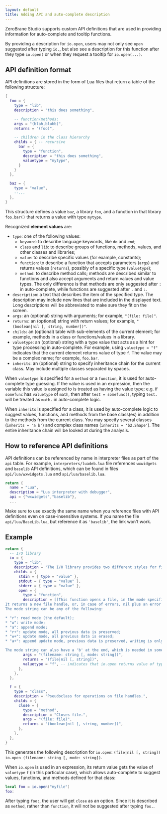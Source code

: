 ```yaml
---
layout: default
title: Adding API and auto-complete description
---
```


ZeroBrane Studio supports custom API definitions that are used in providing information for auto-complete and tooltip functions.

By providing a description for `io.open`, users may not only see `open` suggested after typing `io.`, but also see a description for this function after they type `io.open(` or when they request a tooltip for `io.open(...)`.

## API definition format

API definitions are stored in the form of Lua files that return a table of the following structure:

```lua
{
  foo = {
    type = "lib",
    description = "this does something",

    -- function/methods:
    args = "(blah,blubb)",
    returns = "(foo)",

    -- children in the class hierarchy
    childs = { -- recursive
      bar = {
        type = "function",
        description = "this does something",
        valuetype = "mytype",
      }
    }
  },

  baz = {
    type = "value",
    --...
  },
}
```

This structure defines a value `baz`, a library `foo`, and a function in that library `foo.bar()` that returns a value with type `mytype`.

Recognized **element values** are:

- `type`: one of the following values:
    * `keyword`: to describe language keywords, like `do` and `end`;
    * `class` and `lib`: to describe groups of functions, methods, values, and other classes and libraries;
    * `value`: to describe specific values (for example, constants);
    * `function`: to describe a function that accepts parameters (`args`) and returns values (`returns`), possibly of a specific type (`valuetype`);
    * `method`: to describe method calls; methods are described similar to functions and also accept arguments and return values and value types. The only difference is that methods are only suggested after `:` in auto-complete, while functions are suggested after `.` and `:`.
- `description`: a text that describes the item of the specified type. The description may include new lines that are included in the displayed text. Long descriptions will be abbreviated to make sure they fit on the screen.
- `args`: an (optional) string with arguments; for example, `"(file: file)"`.
- `returns`: an (optional) string with return values; for example, `"(boolean|nil [, string, number])"`.
- `childs`: an (optional) table with sub-elements of the current element; for example, methods in a class or functions/values in a library.
- `valuetype`: an (optional) string with a type value that acts as a hint for type processing in auto-complete. For example, using `valuetype = "f"` indicates that the current element returns value of type `f`. The value may be a complex name; for example, `foo.bar`.
- `inherits`: an (optional) string to specify inheritance chain for the current class. May include multiple classes separated by spaces.

When `valuetype` is specified for a `method` or a `function`, it is used for auto-complete type guessing.
If the value is used in an expression, then the variable this value is assigned to is treated as having the value type;
e.g. if `somefunc` has `valuetype` of `math`, then after `test = somefunc()`, typing `test.` will be treated as `math.` in auto-complete logic.

When `inherits` is specified for a class, it is used by auto-complete logic to suggest values, functions, and methods from the base class(es) in addition to the methods from the current class.
You may specify several classes (`inherits = 'a b'`) and complex class names (`inherits = 'b2.Shape'`).
The entire inheritance chain will be looked at during the analysis.

## How to reference API definitions

API definitions can be referenced by name in interpreter files as part of the `api` table.
For example, `interpreters/luadeb.lua` file references `wxwidgets` and `baselib` API definitions, which can be found in files `api/lua/wxwidgets.lua` and `api/lua/baselib.lua`.

```lua
return {
  name = "Lua",
  description = "Lua interpreter with debugger",
  api = {"wxwidgets","baselib"},
  ...
```

Make sure to use exactly the same name when you reference files with API definitions even on case-insensitive systems.
If you name the file `api/lua/BaseLib.lua`, but reference it as `'baselib'`, the link won't work.

## Example

```lua
return {
  -- I/O library
  io = {
    type = "lib",
    description = "The I/O library provides two different styles for file manipulation.",
    childs = {
      stdin = { type = "value" },
      stdout = { type = "value" },
      stderr = { type = "value" },
      open = {
        type = "function",
        description = [[This function opens a file, in the mode specified in the string mode.
It returns a new file handle, or, in case of errors, nil plus an error message.
The mode string can be any of the following:

* "r": read mode (the default);
* "w": write mode;
* "a": append mode;
* "r+": update mode, all previous data is preserved;
* "w+": update mode, all previous data is erased;
* "a+": append update mode, previous data is preserved, writing is only allowed at the end of file.

The mode string can also have a 'b' at the end, which is needed in some systems to open the file in binary mode.]],
        args = "(filename: string [, mode: string])",
        returns = "(file|nil [, string])",
        valuetype = "f", -- indicates that io.open returns value of type `f`
      },
    },
  },

  f = {
    type = "class",
    description = "Pseudoclass for operations on file handles.",
    childs = {
      close = {
        type = "method",
        description = "Closes file.",
        args = "(file: file)",
        returns = "(boolean|nil [, string, number])",
      },
    },
  },
}
```

This generates the following description for `io.open`: `(file|nil [, string]) io.open (filename: string [, mode: string])`.

When `io.open` is used in an expression, its return value gets the value of `valuetype` `f` (in this particular case), which allows auto-complete to suggest values, functions, and methods defined for that class:

```lua
local foo = io.open("myfile")
foo:
```

After typing `foo:`, the user will get `close` as an option. Since it is described as `method`, rather than `function`, it will not be suggested after typing `foo.`.
